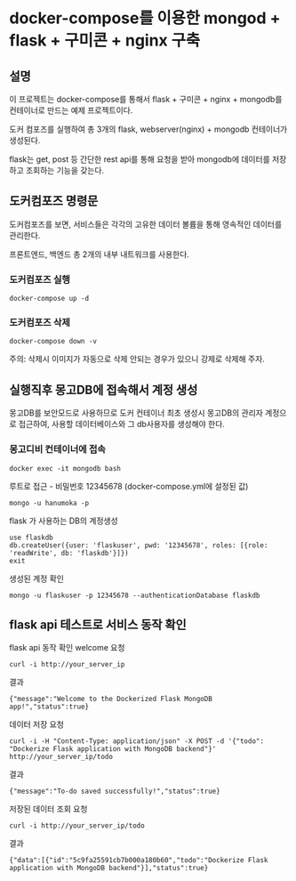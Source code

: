 # docker-compose를 이용한 mongod + flask + 구미콘 + nginx 구축

## 설명

이 프로젝트는 docker-compose를 통해서 flask + 구미콘 + nginx + mongodb를 컨테이너로 만드는 예제 프로젝트이다.

도커 컴포즈를 실행하여 총 3개의 flask, webserver(nginx) + mongodb 컨테이너가 생성된다.

flask는 get, post 등 간단한 rest api를 통해 요청을 받아 mongodb에 데이터를 저장하고 조회하는 기능을 갖는다.

## 도커컴포즈 명령문

도커컴포즈를 보면, 서비스들은 각각의 고유한 데이터 볼륨을 통해 영속적인 데이터를 관리한다.

프론트엔드, 백엔드 총 2개의 내부 내트워크를 사용한다.

### 도커컴포즈 실행

```
docker-compose up -d 
```

### 도커컴포즈 삭제

```
docker-compose down -v
```

주의: 삭제시 이미지가 자동으로 삭제 안되는 경우가 있으니 강제로 삭제해 주자.

## 실행직후 몽고DB에 접속해서 계정 생성

몽고DB를 보안모드로 사용하므로 도커 컨테이너 최초 생성시 몽고DB의 관리자 계정으로 접근하여, 사용할 데이터베이스와 그 db사용자를 생성해야 한다.

### 몽고디비 컨테이너에 접속

```
docker exec -it mongodb bash 
```   

루트로 접근 - 비밀번호 12345678 (docker-compose.yml에 설정된 값)
```
mongo -u hanumoka -p
```

flask 가 사용하는 DB의 계정생성
```
use flaskdb
db.createUser({user: 'flaskuser', pwd: '12345678', roles: [{role: 'readWrite', db: 'flaskdb'}]})
exit
```

생성된 계정 확인

```
mongo -u flaskuser -p 12345678 --authenticationDatabase flaskdb
```

## flask api 테스트로 서비스 동작 확인

flask api 동작 확인 
welcome 요청
```
curl -i http://your_server_ip
```

결과
```
{"message":"Welcome to the Dockerized Flask MongoDB app!","status":true}
```

데이터 저장 요청
```
curl -i -H "Content-Type: application/json" -X POST -d '{"todo": "Dockerize Flask application with MongoDB backend"}' http://your_server_ip/todo
```
결과
```
{"message":"To-do saved successfully!","status":true}
```

저장된 데이터 조회 요청
```
curl -i http://your_server_ip/todo
```
결과
```
{"data":[{"id":"5c9fa25591cb7b000a180b60","todo":"Dockerize Flask application with MongoDB backend"}],"status":true}
```

